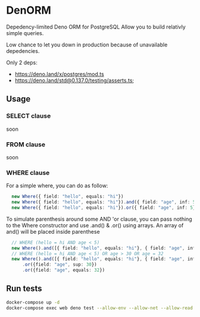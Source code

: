 # DenORM
Depedency-limited Deno ORM for PostgreSQL
Allow you to build relativly simple queries.

Low chance to let you down in production because of unavailable depedencies.

Only 2 deps:
* https://deno.land/x/postgres/mod.ts
* https://deno.land/std@0.137.0/testing/asserts.ts;

## Usage
### SELECT clause
soon

### FROM clause
soon

### WHERE clause
For a simple where, you can do as follow:

```ts
  new Where({ field: "hello", equals: "hi"})
  new Where({ field: "hello", equals: "hi"}).and({ field: "age", inf: 5})
  new Where({ field: "hello", equals: "hi"}).or({ field: "age", inf: 5})
```

To simulate parenthesis around some AND 'or clause, you can pass nothing to the Where constructor
and use .and() & .or() using arrays. An array of and() will be placed inside parenthese

```ts
  // WHERE (hello = hi AND age < 5)
  new Where().and([{ field: "hello", equals: "hi"}, { field: "age", inf: 5}])
  // WHERE (hello = hi AND age < 5) OR age > 30 OR age = 32
  new Where().and([{ field: "hello", equals: "hi"}, { field: "age", inf: 5}])
      .or({field: "age", sup: 30})
      .or({field: "age", equals: 32})
```

## Run tests
```bash
docker-compose up -d
docker-compose exec web deno test --allow-env --allow-net --allow-read /tests
```
